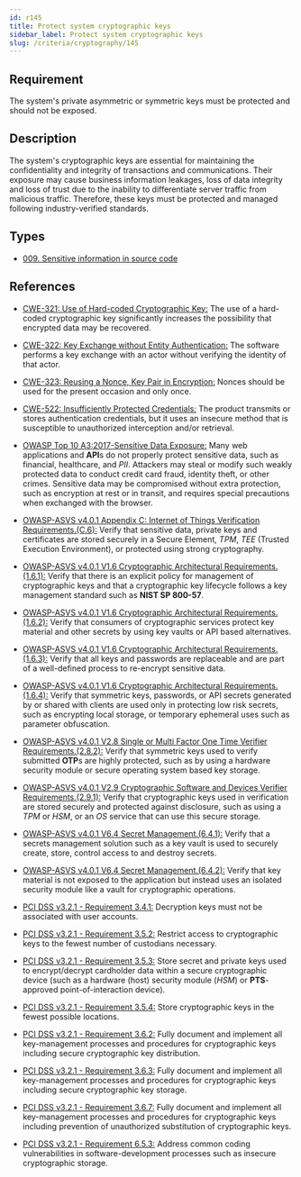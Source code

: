 ```yaml
---
id: r145
title: Protect system cryptographic keys
sidebar_label: Protect system cryptographic keys
slug: /criteria/cryptography/145
---
```


## Requirement

The system's private asymmetric or symmetric keys must be protected
and should not be exposed.

## Description

The system's cryptographic keys are essential for maintaining the confidentiality
and integrity of transactions and communications.
Their exposure may cause business information leakages, loss of data integrity
and loss of trust due to the inability to differentiate server traffic from
malicious traffic.
Therefore, these keys must be protected and managed following industry-verified
standards.

## Types

- [009. Sensitive information in source code](https://docs.fluidattacks.com/types/009/)

## References

- [CWE-321: Use of Hard-coded Cryptographic Key:](https://cwe.mitre.org/data/definitions/321.html)
The use of a hard-coded cryptographic key significantly increases the
possibility that encrypted data may be recovered.

- [CWE-322: Key Exchange without Entity Authentication:](https://cwe.mitre.org/data/definitions/322.html)
The software performs a key exchange with an actor without verifying the
identity of that actor.

- [CWE-323: Reusing a Nonce, Key Pair in Encryption:](https://cwe.mitre.org/data/definitions/323.html)
Nonces should be used for the present occasion and only once.

- [CWE-522: Insufficiently Protected Credentials:](https://cwe.mitre.org/data/definitions/522.html)
The product transmits or stores authentication credentials,
but it uses an insecure method that is susceptible to unauthorized interception
and/or retrieval.

- [OWASP Top 10 A3:2017-Sensitive Data Exposure:](https://owasp.org/www-project-top-ten/OWASP_Top_Ten_2017/Top_10-2017_A3-Sensitive_Data_Exposure)
Many web applications and **API**s do not properly protect sensitive data,
such as financial, healthcare, and *PII*.
Attackers may steal or modify such weakly protected data to conduct credit card
fraud, identity theft, or other crimes.
Sensitive data may be compromised without extra protection,
such as encryption at rest or in transit, and requires special precautions when
exchanged with the browser.

- [OWASP-ASVS v4.0.1 Appendix C: Internet of Things Verification Requirements.(C.6):](https://owasp.org/www-project-application-security-verification-standard/)
Verify that sensitive data, private keys and certificates are stored securely
in a Secure Element, *TPM*, *TEE* (Trusted Execution Environment),
or protected using strong cryptography.

- [OWASP-ASVS v4.0.1 V1.6 Cryptographic Architectural Requirements.(1.6.1):](https://owasp.org/www-project-application-security-verification-standard/)
Verify that there is an explicit policy for management of cryptographic keys
and that a cryptographic key lifecycle follows a key management standard such
as **NIST SP 800-57**.

- [OWASP-ASVS v4.0.1 V1.6 Cryptographic Architectural Requirements.(1.6.2):](https://owasp.org/www-project-application-security-verification-standard/)
Verify that consumers of cryptographic services protect key material and other
secrets by using key vaults or API based alternatives.

- [OWASP-ASVS v4.0.1 V1.6 Cryptographic Architectural Requirements.(1.6.3):](https://owasp.org/www-project-application-security-verification-standard/)
Verify that all keys and passwords are replaceable and are part of a
well-defined process to re-encrypt sensitive data.

- [OWASP-ASVS v4.0.1 V1.6 Cryptographic Architectural Requirements.(1.6.4):](https://owasp.org/www-project-application-security-verification-standard/)
Verify that symmetric keys, passwords, or API secrets generated by or shared
with clients are used only in protecting low risk secrets,
such as encrypting local storage, or temporary ephemeral uses such as parameter
obfuscation.

- [OWASP-ASVS v4.0.1 V2.8 Single or Multi Factor One Time Verifier Requirements.(2.8.2):](https://owasp.org/www-project-application-security-verification-standard/)
Verify that symmetric keys used to verify submitted **OTP**s are highly
protected,
such as by using a hardware security module or secure operating system based
key storage.

- [OWASP-ASVS v4.0.1 V2.9 Cryptographic Software and Devices Verifier Requirements.(2.9.1):](https://owasp.org/www-project-application-security-verification-standard/)
Verify that cryptographic keys used in verification are stored securely
and protected against disclosure,
such as using a *TPM* or *HSM*, or an *OS* service that can use this secure
storage.

- [OWASP-ASVS v4.0.1 V6.4 Secret Management.(6.4.1):](https://owasp.org/www-project-application-security-verification-standard/)
Verify that a secrets management solution such as a key vault is used to
securely create, store, control access to and destroy secrets.

- [OWASP-ASVS v4.0.1 V6.4 Secret Management.(6.4.2):](https://owasp.org/www-project-application-security-verification-standard/)
Verify that key material is not exposed to the application but instead uses an
isolated security module like a vault for cryptographic operations.

- [PCI DSS v3.2.1 - Requirement 3.4.1:](https://www.pcisecuritystandards.org/documents/PCI_DSS_v3-2-1.pdf)
Decryption keys must not be associated with user accounts.

- [PCI DSS v3.2.1 - Requirement 3.5.2:](https://www.pcisecuritystandards.org/documents/PCI_DSS_v3-2-1.pdf)
Restrict access to cryptographic keys to the fewest number of custodians
necessary.

- [PCI DSS v3.2.1 - Requirement 3.5.3:](https://www.pcisecuritystandards.org/documents/PCI_DSS_v3-2-1.pdf)
Store secret and private keys used to encrypt/decrypt cardholder data within a
secure cryptographic device (such as a hardware (host) security module (*HSM*)
or **PTS**-approved point-of-interaction device).

- [PCI DSS v3.2.1 - Requirement 3.5.4:](https://www.pcisecuritystandards.org/documents/PCI_DSS_v3-2-1.pdf)
Store cryptographic keys in the fewest possible locations.

- [PCI DSS v3.2.1 - Requirement 3.6.2:](https://www.pcisecuritystandards.org/documents/PCI_DSS_v3-2-1.pdf)
Fully document and implement all key-management processes and procedures for
cryptographic keys including secure cryptographic key distribution.

- [PCI DSS v3.2.1 - Requirement 3.6.3:](https://www.pcisecuritystandards.org/documents/PCI_DSS_v3-2-1.pdf)
Fully document and implement all key-management processes and procedures for
cryptographic keys including secure cryptographic key storage.

- [PCI DSS v3.2.1 - Requirement 3.6.7:](https://www.pcisecuritystandards.org/documents/PCI_DSS_v3-2-1.pdf)
Fully document and implement all key-management processes and procedures for
cryptographic keys including prevention of unauthorized substitution of
cryptographic keys.

- [PCI DSS v3.2.1 - Requirement 6.5.3:](https://www.pcisecuritystandards.org/documents/PCI_DSS_v3-2-1.pdf)
Address common coding vulnerabilities in software-development processes such as
insecure cryptographic storage.
